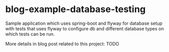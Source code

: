 # blog-example-database-testing

Sample application which uses spring-boot and flyway for database setup with tests that uses
flyway to configure db and different database types on which tests can be run.

More details in blog post related to this project: TODO
